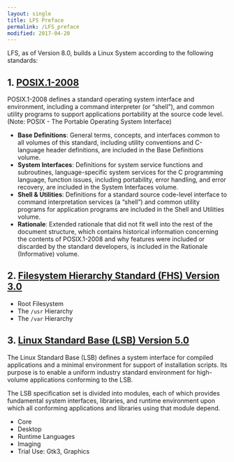 ```yaml
---
layout: single
title: LFS Preface
permalink: /LFS_preface
modified: 2017-04-20
---
```


LFS, as of Version 8.0, builds a Linux System according to the following standards:

## 1. [POSIX.1-2008](http://pubs.opengroup.org/onlinepubs/9699919799/) 


POSIX.1-2008 defines a standard operating system interface and environment, including a command interpreter (or “shell”), and common utility programs to support applications portability at the source code level. (Note: POSIX - The Portable Operating System Interface)
    
- **Base Definitions**: General terms, concepts, and interfaces common to all volumes of this standard, including utility conventions and C-language header definitions, are included in the Base Definitions volume.
- **System Interfaces**: Definitions for system service functions and subroutines, language-specific system services for the C programming language, function issues, including portability, error handling, and error recovery, are included in the System Interfaces volume.
- **Shell & Utilities**: Definitions for a standard source code-level interface to command interpretation services (a “shell”) and common utility programs for application programs are included in the Shell and Utilities volume.
- **Rationale**: Extended rationale that did not fit well into the rest of the document structure, which contains historical information concerning the contents of POSIX.1-2008 and why features were included or discarded by the standard developers, is included in the Rationale (Informative) volume.

## 2. [Filesystem Hierarchy Standard (FHS) Version 3.0](http://refspecs.linuxfoundation.org/fhs.shtml)

- Root Filesystem
- The `/usr` Hierarchy
- The `/var` Hierarchy


## 3. [Linux Standard Base (LSB) Version 5.0](http://refspecs.linuxfoundation.org/fhs.shtml)

The Linux Standard Base (LSB) defines a system interface for compiled applications and a minimal environment for support of installation scripts. Its purpose is to enable a uniform industry standard environment for high-volume applications conforming to the LSB.

The LSB specification set is divided into modules, each of which provides fundamental system interfaces, libraries, and runtime environment upon which all conforming applications and libraries using that module depend.

- Core
- Desktop
- Runtime Languages
- Imaging
- Trial Use: Gtk3, Graphics